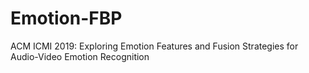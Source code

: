 # Emotion-FBP
 ACM ICMI 2019: Exploring Emotion Features and Fusion Strategies for Audio-Video Emotion Recognition
